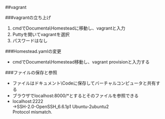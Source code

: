 ##vagrant

###vagrantの立ち上げ
1. cmdでDocumenta\Homesteadに移動し、vagrantと入力
2. Puttyを開いてvagrantを選択
3. パスワードはなし

###Homestead.yamlの変更
* cmdでDocumenta\Homestead移動し、vagrant provisionと入力する

###ファイルの保存と参照
* ファイルはドキュメント\Codeに保存してバーチャルコンピュータと共有する
* ブラウザでlocalhost:8000/*とするとそのファイルを参照できる
* localhost:2222  
  ->SSH-2.0-OpenSSH_6.6.1p1 Ubuntu-2ubuntu2  
    Protocol mismatch.
